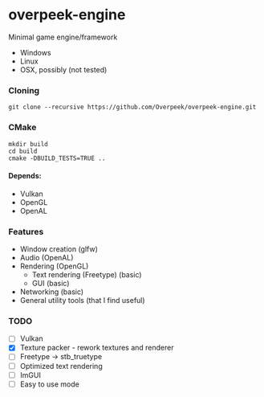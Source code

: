 # overpeek-engine
Minimal game engine/framework
 - Windows
 - Linux
 - OSX, possibly (not tested)

### Cloning
```
git clone --recursive https://github.com/Overpeek/overpeek-engine.git
```

### CMake
```
mkdir build
cd build
cmake -DBUILD_TESTS=TRUE ..
```

#### Depends:
- Vulkan
- OpenGL
- OpenAL

### Features
- Window creation (glfw) 
- Audio (OpenAL) 
- Rendering (OpenGL)
    - Text rendering (Freetype) (basic) 
    - GUI (basic)
- Networking (basic)
- General utility tools (that I find useful) 


### TODO
- [ ] Vulkan
- [x] Texture packer - rework textures and renderer
- [ ] Freetype -> stb_truetype
- [ ] Optimized text rendering
- [ ] ImGUI 
- [ ] Easy to use mode
